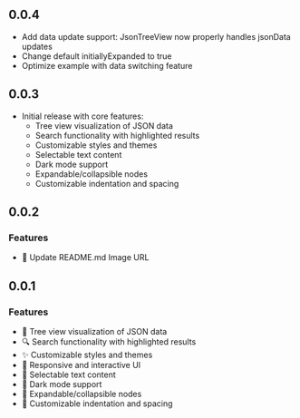 ## 0.0.4

* Add data update support: JsonTreeView now properly handles jsonData updates
* Change default initiallyExpanded to true
* Optimize example with data switching feature

## 0.0.3

* Initial release with core features:
  * Tree view visualization of JSON data
  * Search functionality with highlighted results
  * Customizable styles and themes
  * Selectable text content
  * Dark mode support
  * Expandable/collapsible nodes
  * Customizable indentation and spacing

## 0.0.2

### Features
- 🌳 Update README.md Image URL

## 0.0.1

### Features
- 🌳 Tree view visualization of JSON data
- 🔍 Search functionality with highlighted results
- ✨ Customizable styles and themes
- 📱 Responsive and interactive UI
- 🎯 Selectable text content
- 🎨 Dark mode support
- 🔄 Expandable/collapsible nodes
- 📏 Customizable indentation and spacing
